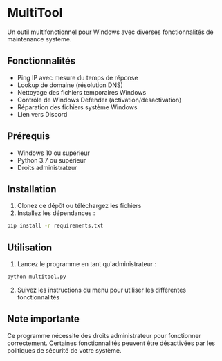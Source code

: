 # MultiTool

Un outil multifonctionnel pour Windows avec diverses fonctionnalités de maintenance système.

## Fonctionnalités

- Ping IP avec mesure du temps de réponse
- Lookup de domaine (résolution DNS)
- Nettoyage des fichiers temporaires Windows
- Contrôle de Windows Defender (activation/désactivation)
- Réparation des fichiers système Windows
- Lien vers Discord

## Prérequis

- Windows 10 ou supérieur
- Python 3.7 ou supérieur
- Droits administrateur

## Installation

1. Clonez ce dépôt ou téléchargez les fichiers
2. Installez les dépendances :
```bash
pip install -r requirements.txt
```

## Utilisation

1. Lancez le programme en tant qu'administrateur :
```bash
python multitool.py
```

2. Suivez les instructions du menu pour utiliser les différentes fonctionnalités

## Note importante

Ce programme nécessite des droits administrateur pour fonctionner correctement. Certaines fonctionnalités peuvent être désactivées par les politiques de sécurité de votre système. 